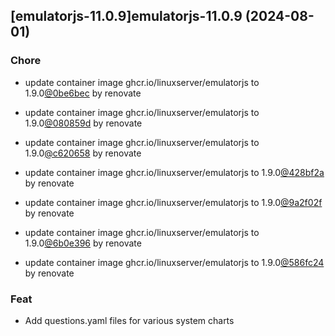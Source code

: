 

## [emulatorjs-11.0.9]emulatorjs-11.0.9 (2024-08-01)

### Chore



- update container image ghcr.io/linuxserver/emulatorjs to 1.9.0[@0be6bec](https://github.com/0be6bec) by renovate

- update container image ghcr.io/linuxserver/emulatorjs to 1.9.0[@080859d](https://github.com/080859d) by renovate

- update container image ghcr.io/linuxserver/emulatorjs to 1.9.0[@c620658](https://github.com/c620658) by renovate

- update container image ghcr.io/linuxserver/emulatorjs to 1.9.0[@428bf2a](https://github.com/428bf2a) by renovate

- update container image ghcr.io/linuxserver/emulatorjs to 1.9.0[@9a2f02f](https://github.com/9a2f02f) by renovate

- update container image ghcr.io/linuxserver/emulatorjs to 1.9.0[@6b0e396](https://github.com/6b0e396) by renovate

- update container image ghcr.io/linuxserver/emulatorjs to 1.9.0[@586fc24](https://github.com/586fc24) by renovate

### Feat



- Add questions.yaml files for various system charts